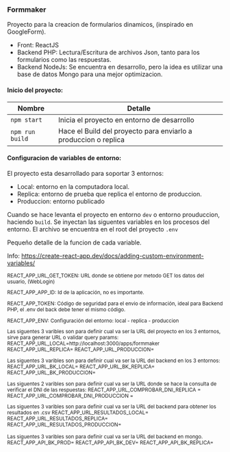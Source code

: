 ### Formmaker
Proyecto para la creacion de formularios dinamicos, (inspirado en GoogleForm).

- Front: ReactJS
- Backend PHP: Lectura/Escritura de archivos Json, tanto para los formularios como las respuestas.
- Backend NodeJs: Se encuentra en desarrollo, pero la idea es utilizar una base de datos Mongo para una mejor optimizacion.

#### Inicio del proyecto:

Nombre  | Detalle
------------- | -------------
`npm start`  | Inicia el proyecto en entorno de desarrollo
`npm run build`   | Hace el Build del proyecto para enviarlo a produccion o replica

#### Configuracion de variables de entorno:

El proyecto esta desarrollado para soportar 3 entornos:

- Local: entorno en la computadora local.
- Replica: entorno de prueba que replica el entorno de produccion.
- Produccion: entorno publicado

Cuando se hace levanta el proyecto en entorno `dev` o entorno prouduccion, haciendo `build`. Se inyectan las siguentes variables en los procesos del entorno. El archivo se encuentra en el root del proyecto `.env`

Pequeño detalle de la funcion de cada variable.

Info: https://create-react-app.dev/docs/adding-custom-environment-variables/

<small>
REACT_APP_URL_GET_TOKEN: URL donde se obtiene por metodo GET los datos del usuario, (WebLogin)

REACT_APP_APP_ID: Id de la aplicación, no es importante.

REACT_APP_TOKEN: Código de seguridad para el envio de información, ideal para Backend PHP, el .env del back debe tener el mismo código.

REACT_APP_ENV: Configuración del entorno: local - replica - produccion

Las siguentes 3 varibles son para definir cual va ser la URL del proyecto en los 3 entornos, sirve para generar URL o validar query params:
REACT_APP_URL_LOCAL=http://localhost:3000/apps/formmaker
REACT_APP_URL_REPLICA=
REACT_APP_URL_PRODUCCION=

Las siguentes 3 varibles son para definir cual va ser la URL del backend en los 3 entornos:
REACT_APP_URL_BK_LOCAL=
REACT_APP_URL_BK_REPLICA=
REACT_APP_URL_BK_PRODUCCION=

Las siguentes 2 varibles son para definir cual va ser la URL donde se hace la consulta de verificar el DNI de las respuestas:
REACT_APP_URL_COMPROBAR_DNI_REPLICA =
REACT_APP_URL_COMPROBAR_DNI_PRODUCCION =

Las siguentes 3 varibles son para definir cual va ser la URL del backend para obtener los resultados en .csv
REACT_APP_URL_RESULTADOS_LOCAL=
REACT_APP_URL_RESULTADOS_REPLICA=
REACT_APP_URL_RESULTADOS_PRODUCCION=

Las siguentes 3 varibles son para definir cual va ser la URL del backend en mongo.
REACT_APP_API_BK_PROD=
REACT_APP_API_BK_DEV=
REACT_APP_API_BK_REPLICA=
</small>
